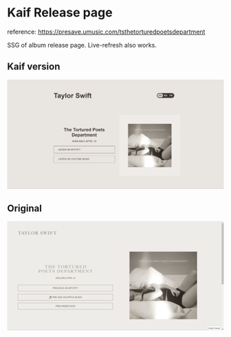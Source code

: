 # Kaif Release page

reference: https://presave.umusic.com/tsthetorturedpoetsdepartment

SSG of album release page.
Live-refresh also works.

## Kaif version
![screenshot](./screenshot.png)

## Original
![screenshot](./screenshot_original.png)
